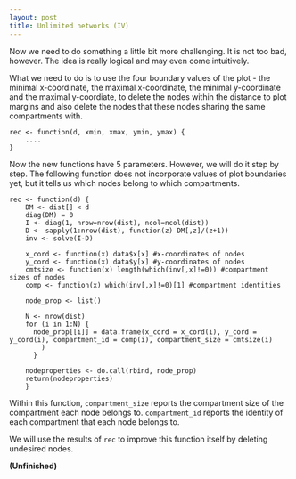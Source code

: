 ```yaml
---
layout: post
title: Unlimited networks (IV)
---
```


Now we need to do something a little bit more challenging. It is not too bad, however. The idea is really logical and may even come intuitively.

What we need to do is to use the four boundary values of the plot - the minimal x-coordinate, the maximal x-coordinate, the minimal y-coordinate and the maximal y-coordiate, to delete the nodes within the distance to plot margins and also delete the nodes that these nodes sharing the same compartments with.


    rec <- function(d, xmin, xmax, ymin, ymax) {
        ....
    }

Now the new functions have 5 parameters. However, we will do it step by step. The following function does not incorporate values of plot boundaries yet, but it tells us which nodes belong to which compartments.

    rec <- function(d) {
        DM <- dist[] < d
        diag(DM) = 0
        I <- diag(1, nrow=nrow(dist), ncol=ncol(dist))
        D <- sapply(1:nrow(dist), function(z) DM[,z]/(z+1)) 
        inv <- solve(I-D)
        
        x_cord <- function(x) data$x[x] #x-coordinates of nodes
        y_cord <- function(x) data$y[x] #y-coordinates of nodes
        cmtsize <- function(x) length(which(inv[,x]!=0)) #compartment sizes of nodes
        comp <- function(x) which(inv[,x]!=0)[1] #compartment identities
        
        node_prop <- list()
  
        N <- nrow(dist)
        for (i in 1:N) {
          node_prop[[i]] = data.frame(x_cord = x_cord(i), y_cord = y_cord(i), compartment_id = comp(i), compartment_size = cmtsize(i)
            )
          }
  
        nodeproperties <- do.call(rbind, node_prop)
        return(nodeproperties)
        }


Within this function, `compartment_size` reports the compartment size of the compartment each node belongs to. `compartment_id` reports the identity of each compartment that each node belongs to.

We will use the results of `rec` to improve this function itself by deleting undesired nodes.



**(Unfinished)**



    



